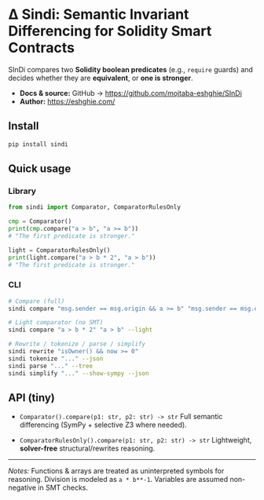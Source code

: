 # Δ Sindi: Semantic Invariant Differencing for Solidity Smart Contracts

SInDi compares two **Solidity boolean predicates** (e.g., `require` guards) and decides whether they are **equivalent**, or **one is stronger**.

- **Docs & source:** GitHub → https://github.com/mojtaba-eshghie/SInDi  
- **Author:** https://eshghie.com/

## Install

```bash
pip install sindi
````

## Quick usage

### Library

```python
from sindi import Comparator, ComparatorRulesOnly

cmp = Comparator()
print(cmp.compare("a > b", "a >= b"))
# "The first predicate is stronger."

light = ComparatorRulesOnly()
print(light.compare("a > b * 2", "a > b"))
# "The first predicate is stronger."
```

### CLI

```bash
# Compare (full)
sindi compare "msg.sender == msg.origin && a >= b" "msg.sender == msg.origin"

# Light comparator (no SMT)
sindi compare "a > b * 2" "a > b" --light

# Rewrite / tokenize / parse / simplify
sindi rewrite "isOwner() && now >= 0"
sindi tokenize "..." --json
sindi parse "..." --tree
sindi simplify "..." --show-sympy --json
```

## API (tiny)

* `Comparator().compare(p1: str, p2: str) -> str`
  Full semantic differencing (SymPy + selective Z3 where needed).

* `ComparatorRulesOnly().compare(p1: str, p2: str) -> str`
  Lightweight, **solver-free** structural/rewrites reasoning.

---

*Notes:* Functions & arrays are treated as uninterpreted symbols for reasoning. Division is modeled as `a * b**-1`. Variables are assumed non-negative in SMT checks.